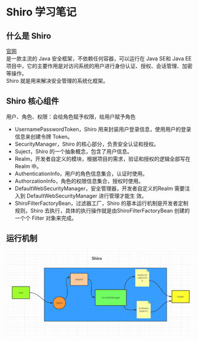 # Shiro 学习笔记
## 什么是 Shiro  
[官网](http://shiro.apache.org/)  
是一款主流的 Java 安全框架，不依赖任何容器，可以运行在 Java SE和 Java EE 项目中，它的主要作用是对访问系统的用户进行身份认证、授权、会话管理、加密等操作。  
Shiro 就是用来解决安全管理的系统化框架。

## Shiro 核心组件
用户、角色、权限：会给角色赋予权限，给用户赋予角色  
- UsernamePasswordToken，Shiro 用来封装用户登录信息，使用用户的登录信息来创建令牌 Token。
- SecurityManager，Shiro 的核心部分，负责安全认证和授权。
- Suject，Shiro 的一个抽象概念，包含了用户信息。
- Realm，开发者自定义的模块，根据项目的需求，验证和授权的逻辑全部写在 Realm 中。
- AuthenticationInfo，用户的角色信息集合，认证时使用。
- AuthorzationInfo，角色的权限信息集合，授权时使用。
- DefaultWebSecurityManager，安全管理器，开发者自定义的Realm 需要注入到 DefaultWebSecurityManager 进行管理才能生
  效。
- ShiroFilterFactoryBean，过滤器工厂，Shiro 的基本运行机制是开发者定制规则，Shiro 去执行，具体的执行操作就是由ShiroFilterFactoryBean 创建的一个个 Filter 对象来完成。
## 运行机制
![Image text](https://github.com/gzgz1025/gzgz-cloud-learning/blob/master/doc/shiro.png)